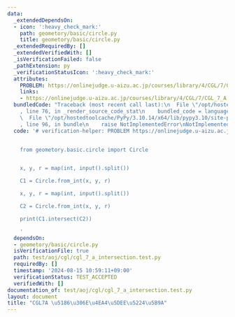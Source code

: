 ```yaml
---
data:
  _extendedDependsOn:
  - icon: ':heavy_check_mark:'
    path: geometory/basic/circle.py
    title: geometory/basic/circle.py
  _extendedRequiredBy: []
  _extendedVerifiedWith: []
  _isVerificationFailed: false
  _pathExtension: py
  _verificationStatusIcon: ':heavy_check_mark:'
  attributes:
    PROBLEM: https://onlinejudge.u-aizu.ac.jp/courses/library/4/CGL/7/CGL_7_A
    links:
    - https://onlinejudge.u-aizu.ac.jp/courses/library/4/CGL/7/CGL_7_A
  bundledCode: "Traceback (most recent call last):\n  File \"/opt/hostedtoolcache/PyPy/3.10.14/x64/lib/pypy3.10/site-packages/onlinejudge_verify/documentation/build.py\"\
    , line 76, in _render_source_code_stat\n    bundled_code = language.bundle(\n\
    \  File \"/opt/hostedtoolcache/PyPy/3.10.14/x64/lib/pypy3.10/site-packages/onlinejudge_verify/languages/python.py\"\
    , line 96, in bundle\n    raise NotImplementedError\nNotImplementedError\n"
  code: '# verification-helper: PROBLEM https://onlinejudge.u-aizu.ac.jp/courses/library/4/CGL/7/CGL_7_A


    from geometory.basic.circle import Circle


    x, y, r = map(int, input().split())

    C1 = Circle.from_int(x, y, r)

    x, y, r = map(int, input().split())

    C2 = Circle.from_int(x, y, r)

    print(C1.intersect(C2))

    '
  dependsOn:
  - geometory/basic/circle.py
  isVerificationFile: true
  path: test/aoj/cgl/cgl_7_a_intersection.test.py
  requiredBy: []
  timestamp: '2024-08-15 10:59:11+09:00'
  verificationStatus: TEST_ACCEPTED
  verifiedWith: []
documentation_of: test/aoj/cgl/cgl_7_a_intersection.test.py
layout: document
title: "CGL7A \u5186\u306E\u4EA4\u5DEE\u5224\u5B9A"
---
```


